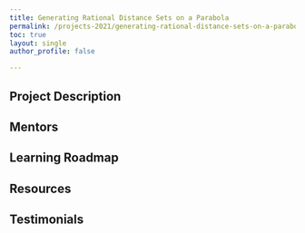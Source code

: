 ```yaml
---
title: Generating Rational Distance Sets on a Parabola
permalink: /projects-2021/generating-rational-distance-sets-on-a-parabola
toc: true
layout: single
author_profile: false

---
```


## Project Description

## Mentors

## Learning Roadmap

## Resources

## Testimonials
